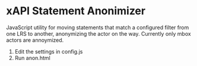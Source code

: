 # xAPI Statement Anonimizer
JavaScript utility for moving statements that match a configured filter from one LRS to another, anonymizing the actor on the way. Currently only mbox actors are annoymized.

1. Edit the settings in config.js
2. Run anon.html
